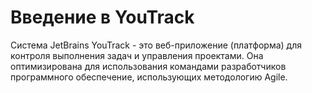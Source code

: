 # Введение в YouTrack

Система JetBrains YouTrack - это веб-приложение \(платформа\) для контроля выполнения задач и управления проектами. Она оптимизирована для использования командами разработчиков программного обеспечение, использующих методологию Agile.

